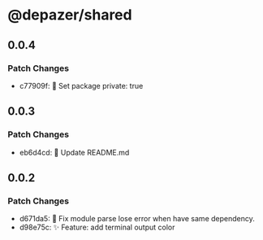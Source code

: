 # @depazer/shared

## 0.0.4

### Patch Changes

- c77909f: 🙊 Set package private: true

## 0.0.3

### Patch Changes

- eb6d4cd: 📄 Update README.md

## 0.0.2

### Patch Changes

- d671da5: 🐛 Fix module parse lose error when have same dependency.
- d98e75c: ✨ Feature: add terminal output color
